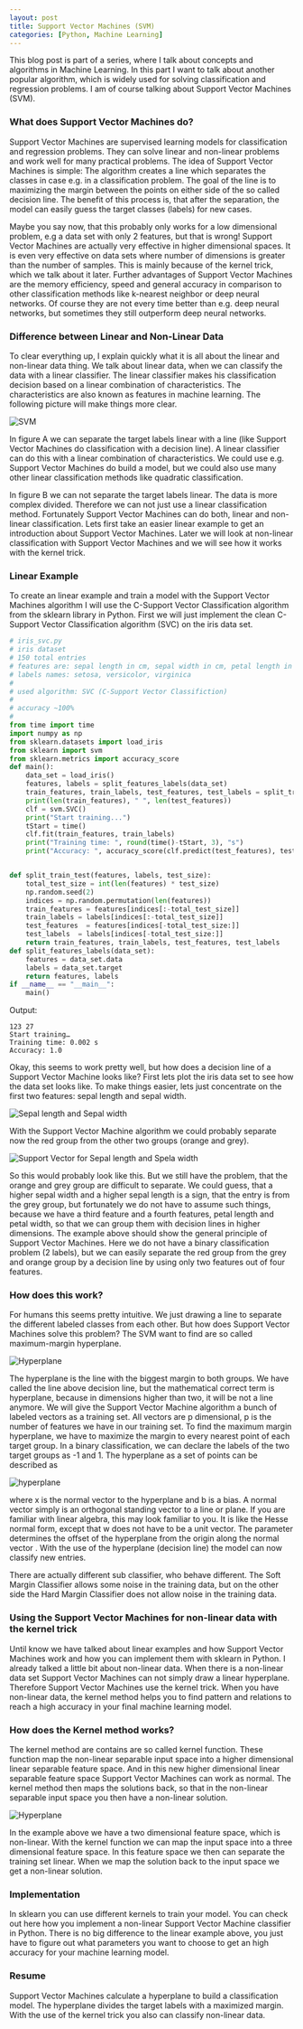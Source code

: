```yaml
---
layout: post
title: Support Vector Machines (SVM)
categories: [Python, Machine Learning]
---
```


This blog post is part of a series, where I talk about concepts and algorithms in Machine Learning. In this part I want to talk about another popular algorithm, which is widely used for solving classification and regression problems. I am of course talking about Support Vector Machines (SVM).

### What does Support Vector Machines do?

Support Vector Machines are supervised learning models for classification and regression problems. They can solve linear and non-linear problems and work well for many practical problems. The idea of Support Vector Machines is simple: The algorithm creates a line which separates the classes in case e.g. in a classification problem. The goal of the line is to maximizing the margin between the points on either side of the so called decision line. The benefit of this process is, that after the separation, the model can easily guess the target classes (labels) for new cases.

Maybe you say now, that this probably only works for a low dimensional problem, e.g a data set with only 2 features, but that is wrong! Support Vector Machines are actually very effective in higher dimensional spaces. It is even very effective on data sets where number of dimensions is greater than the number of samples. This is mainly because of the kernel trick, which we talk about it later. Further advantages of Support Vector Machines are the memory efficiency, speed and general accuracy in comparison to other classification methods like k-nearest neighbor or deep neural networks. Of course they are not every time better than e.g. deep neural networks, but sometimes they still outperform deep neural networks.

### Difference between Linear and Non-Linear Data

To clear everything up, I explain quickly what it is all about the linear and non-linear data thing. We talk about linear data, when we can classify the data with a linear classifier. The linear classifier makes his classification decision based on a linear combination of characteristics. The characteristics are also known as features in machine learning. The following picture will make things more clear.

![SVM]({{site.url}}/assets/svm_1.png)

In figure A we can separate the target labels linear with a line (like Support Vector Machines do classification with a decision line). A linear classifier can do this with a linear combination of characteristics. We could use e.g. Support Vector Machines do build a model, but we could also use many other linear classification methods like quadratic classification.

In figure B we can not separate the target labels linear. The data is more complex divided. Therefore we can not just use a linear classification method. Fortunately Support Vector Machines can do both, linear and non-linear classification. Lets first take an easier linear example to get an introduction about Support Vector Machines. Later we will look at non-linear classification with Support Vector Machines and we will see how it works with the kernel trick.

### Linear Example

To create an linear example and train a model with the Support Vector Machines algorithm I will use the C-Support Vector Classification algorithm from the sklearn library in Python. First we will just implement the clean C-Support Vector Classification algorithm (SVC) on the iris data set.
```python
# iris_svc.py
# iris dataset
# 150 total entries
# features are: sepal length in cm, sepal width in cm, petal length in cm, petal width in cm\n 
# labels names: setosa, versicolor, virginica
#
# used algorithm: SVC (C-Support Vector Classifiction) 
#
# accuracy ~100%
#
from time import time
import numpy as np
from sklearn.datasets import load_iris
from sklearn import svm
from sklearn.metrics import accuracy_score
def main():
	data_set = load_iris()
	features, labels = split_features_labels(data_set)
	train_features, train_labels, test_features, test_labels = split_train_test(features, labels, 0.18)
	print(len(train_features), " ", len(test_features))
	clf = svm.SVC()
	print("Start training...")
	tStart = time()
	clf.fit(train_features, train_labels)
	print("Training time: ", round(time()-tStart, 3), "s")
	print("Accuracy: ", accuracy_score(clf.predict(test_features), test_labels))


def split_train_test(features, labels, test_size):
	total_test_size = int(len(features) * test_size)
	np.random.seed(2)
	indices = np.random.permutation(len(features))
	train_features = features[indices[:-total_test_size]]
	train_labels = labels[indices[:-total_test_size]]
	test_features  = features[indices[-total_test_size:]]
	test_labels  = labels[indices[-total_test_size:]]
	return train_features, train_labels, test_features, test_labels
def split_features_labels(data_set):
	features = data_set.data
	labels = data_set.target
	return features, labels
if __name__ == "__main__":
	main()
```
Output:
```
123 27
Start training…
Training time: 0.002 s
Accuracy: 1.0
```
Okay, this seems to work pretty well, but how does a decision line of a Support Vector Machine looks like? First lets plot the iris data set to see how the data set looks like. To make things easier, lets just concentrate on the first two features: sepal length and sepal width.

![Sepal length and Sepal width]({{site.url}}/assets/svm_2.png)


With the Support Vector Machine algorithm we could probably separate now the red group from the other two groups (orange and grey).

![Support Vector for Sepal length and Spela width]({{site.url}}/assets/svm_3.png)

So this would probably look like this. But we still have the problem, that the orange and grey group are difficult to separate. We could guess, that a higher sepal width and a higher sepal length is a sign, that the entry is from the grey group, but fortunately we do not have to assume such things, because we have a third feature and a fourth features, petal length and petal width, so that we can group them with decision lines in higher dimensions. The example above should show the general principle of Support Vector Machines. Here we do not have a binary classification problem (2 labels), but we can easily separate the red group from the grey and orange group by a decision line by using only two features out of four features.

### How does this work?

For humans this seems pretty intuitive. We just drawing a line to separate the different labeled classes from each other. But how does Support Vector Machines solve this problem? The SVM want to find are so called maximum-margin hyperplane.

![Hyperplane]({{site.url}}/assets/svm_4.png)

The hyperplane is the line with the biggest margin to both groups. We have called the line above decision line, but the mathematical correct term is hyperplane, because in dimensions higher than two, it will be not a line anymore.
We will give the Support Vector Machine algorithm a bunch of labeled vectors as a training set. All vectors are p dimensional, p is the number of features we have in our training set. To find the maximum margin hyperplane, we have to maximize the margin to every nearest point of each target group. In a binary classification, we can declare the labels of the two target groups as -1 and 1. The hyperplane as a set of points can be described as

![hyperplane]({{site.url}}/assets/svm_5.gif)


where x is the normal vector to the hyperplane and b is a bias. A normal vector simply is an orthogonal standing vector to a line or plane. If you are familiar with linear algebra, this may look familiar to you. It is like the Hesse normal form, except that w does not have to be a unit vector.
The parameter
determines the offset of the hyperplane from the origin along the normal vector
. With the use of the hyperplane (decision line) the model can now classify new entries.

There are actually different sub classifier, who behave different. The Soft Margin Classifier allows some noise in the training data, but on the other side the Hard Margin Classifier does not allow noise in the training data.

### Using the Support Vector Machines for non-linear data with the kernel trick

Until know we have talked about linear examples and how Support Vector Machines work and how you can implement them with sklearn in Python. I already talked a little bit about non-linear data. When there is a non-linear data set Support Vector Machines can not simply draw a linear hyperplane. Therefore Support Vector Machines use the kernel trick. When you have non-linear data, the kernel method helps you to find pattern and relations to reach a high accuracy in your final machine learning model.

### How does the Kernel method works?
The kernel method are contains are so called kernel function. These function map the non-linear separable input space into a higher dimensional linear separable feature space. And in this new higher dimensional linear separable feature space Support Vector Machines can work as normal. The kernel method then maps the solutions back, so that in the non-linear separable input space you then have a non-linear solution.

![Hyperplane]({{site.url}}/assets/svm_6.png)

In the example above we have a two dimensional feature space, which is non-linear. With the kernel function we can map the input space into a three dimensional feature space. In this feature space we then can separate the training set linear. When we map the solution back to the input space we get a non-linear solution.
### Implementation

In sklearn you can use different kernels to train your model. You can check out here how you implement a non-linear Support Vector Machine classifier in Python. There is no big difference to the linear example above, you just have to figure out what parameters you want to choose to get an high accuracy for your machine learning model.

### Resume

Support Vector Machines calculate a hyperplane to build a classification model. The hyperplane divides the target labels with a maximized margin. With the use of the kernel trick you also can classify non-linear data.
